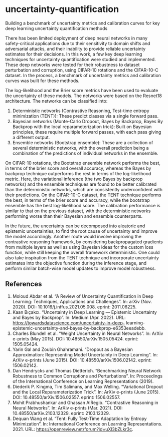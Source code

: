 # uncertainty-quantification
Building a benchmark of uncertainty metrics and calibration curves for key deep learning uncertainty quantification methods


There has been limited deployment of deep neural networks in many safety-critical applications
due to their sensitivity to domain shifts and adversarial attacks, and their inability to provide
reliable uncertainty estimates for their decisions. In this work, a few key deep learning
techniques for uncertainty quantification were studied and implemented. These deep networks
were tested for their robustness to dataset perturbation and corruption, using CIFAR-10
rotations and the CIFAR-10-C dataset. In the process, a benchmark of uncertainty metrics and
calibration curves was built for these methods.


The log-likelihood and the Brier score metrics have been used to evaluate the uncertainty of
these models. The networks were based on the Resnet18 architecture. The networks can be
classified into:

1. Deterministic networks (Contrastive Reasoning, Test-time entropy minimization
(TENT)): These predict classes via a single forward pass.
2. Bayesian networks (Monte-Carlo Dropout, Bayes by Backprop, Bayes By Backprop
with the local reparameterization trick): Built on Bayesian principles, these require
multiple forward passes, with each pass giving a different output.
3. Ensemble networks (Bootstrap ensemble): These are a collection of several
deterministic networks, with the overall prediction being a combination of the predictions
of individual networks in the ensemble.

On CIFAR-10 rotations, the Bootstrap ensemble network performs the best, in terms of the brier
score and overall accuracy, whereas the Bayes by backprop technique outperforms the rest in
terms of the log-likelihood metric. Here, the variational inference (the two Bayes by backprop
networks) and the ensemble techniques are found to be better calibrated than the deterministic
networks, which are consistently underconfident with their predictions. On the CIFAR-10-C
dataset, the TENT technique performs the best, in terms of the brier score and accuracy, while
the bootstrap ensemble has the best log-likelihood score. The calibration performance is similar
to that on the previous dataset, with the deterministic networks performing worse than their
Bayesian and ensemble counterparts.

In the future, the uncertainty can be decomposed into aleatoric and epistemic uncertainties, to
find the root cause of uncertainty and improve the model accordingly. Another route would
involve improving the contrastive reasoning framework, by considering backpropagated
gradients from multiple layers as well as using Bayesian ideas for the custom loss function,
while still keeping the overall framework deterministic. One could also take inspiration from the
TENT technique and incorporate uncertainty estimates into the objective function during the
inference stage, and perform similar batch-wise model updates to improve model robustness.

## References
1. Moloud Abdar et al. “A Review of Uncertainty Quantification in Deep Learning: Techniques,
Applications and Challenges”. In: arXiv (Nov. 2020). DOI: 10.1016/j.inffus.2021.05.008.
eprint: 2011.06225.
2. Kaan Bıçakcı. “Uncertainty in Deep Learning — Epistemic Uncertainty and Bayes by Backprop”.
In: Medium (Apr. 2022). URL: https://towardsdatascience.com/uncertainty-in-deep-
learning-epistemic-uncertainty-and-bayes-by-backprop-e6353eeadebb.
3. Charles Blundell et al. “Weight Uncertainty in Neural Networks”. In: ArXiv e-prints (May 2015).
DOI: 10.48550/arXiv.1505.05424. eprint: 1505.05424.
4. Yarin Gal and Zoubin Ghahramani. “Dropout as a Bayesian Approximation: Representing Model
Uncertainty in Deep Learning”. In: ArXiv e-prints (June 2015). DOI:
10.48550/arXiv.1506.02142. eprint: 1506.02142.
5. Dan Hendrycks and Thomas Dietterich. “Benchmarking Neural Network Robustness to Common
Corruptions and Perturbations”. In: Proceedings of the International Conference on Learning
Representations (2019).
6. Diederik P. Kingma, Tim Salimans, and Max Welling. “Variational Dropout and the Local
Reparameterization Trick”. In: ArXiv e-prints (June 2015). DOI: 10.48550/arXiv.1506.02557.
eprint: 1506.02557.
7. Mohit Prabhushankar and Ghassan AlRegib. “Contrastive Reasoning in Neural Networks”. In: ArXiv
e-prints (Mar. 2021). DOI: 10.48550/arXiv.2103.12329. eprint: 2103.12329.
8. Dequan Wang et al. “Tent: Fully Test-Time Adaptation by Entropy Minimization”. In: International
Conference on Learning Representations. 2021. URL:
https://openreview.net/forum?id=uXl3bZLkr3c.

